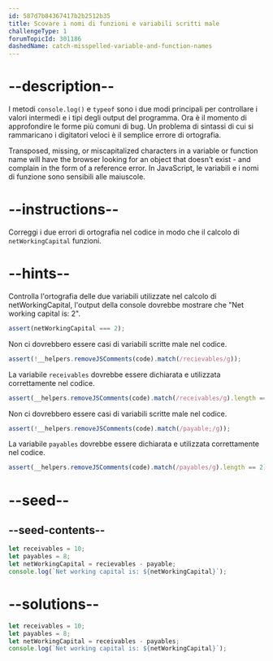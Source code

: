 ```yaml
---
id: 587d7b84367417b2b2512b35
title: Scovare i nomi di funzioni e variabili scritti male
challengeType: 1
forumTopicId: 301186
dashedName: catch-misspelled-variable-and-function-names
---
```


# --description--

I metodi `console.log()` e `typeof` sono i due modi principali per controllare i valori intermedi e i tipi degli output del programma. Ora è il momento di approfondire le forme più comuni di bug. Un problema di sintassi di cui si rammaricano i digitatori veloci è il semplice errore di ortografia.

Transposed, missing, or miscapitalized characters in a variable or function name will have the browser looking for an object that doesn't exist - and complain in the form of a reference error. In JavaScript, le variabili e i nomi di funzione sono sensibili alle maiuscole.

# --instructions--

Correggi i due errori di ortografia nel codice in modo che il calcolo di `netWorkingCapital` funzioni.

# --hints--

Controlla l'ortografia delle due variabili utilizzate nel calcolo di netWorkingCapital, l'output della console dovrebbe mostrare che "Net working capital is: 2".

```js
assert(netWorkingCapital === 2);
```

Non ci dovrebbero essere casi di variabili scritte male nel codice.

```js
assert(!__helpers.removeJSComments(code).match(/recievables/g));
```

La variabile `receivables` dovrebbe essere dichiarata e utilizzata correttamente nel codice.

```js
assert(__helpers.removeJSComments(code).match(/receivables/g).length == 2);
```

Non ci dovrebbero essere casi di variabili scritte male nel codice.

```js
assert(!__helpers.removeJSComments(code).match(/payable;/g));
```

La variabile `payables` dovrebbe essere dichiarata e utilizzata correttamente nel codice.

```js
assert(__helpers.removeJSComments(code).match(/payables/g).length == 2);
```

# --seed--

## --seed-contents--

```js
let receivables = 10;
let payables = 8;
let netWorkingCapital = recievables - payable;
console.log(`Net working capital is: ${netWorkingCapital}`);
```

# --solutions--

```js
let receivables = 10;
let payables = 8;
let netWorkingCapital = receivables - payables;
console.log(`Net working capital is: ${netWorkingCapital}`);
```
